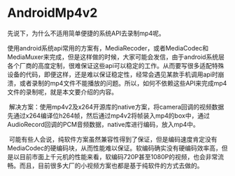 # AndroidMp4v2
 先说下，为什么不适用简单便捷的系统API去录制mp4呢。

 使用android系统api常用的方案有，MediaRecoder，或者MediaCodec和MediaMuxer来完成，但是这样做的时候，大家可能会发信，由于android系统层各个厂商的高度定制，很难保证这些api可以稳定的工作。从而要写很多适配特殊设备的代码，即便这样，还是难以保证稳定性，经常会遇见某款手机调用api时崩溃，或者录制的mp4文件不能播放的问题。所以，如何不依赖这些API来完成mp4文件的录制呢，就是本文要介绍的内容。

 解决方案：使用mp4v2及x264开源库的native方案，将camera回调的视频数据先通过x264编译位h264帧，然后通过mp4v2将帧装入mp4的box中，通过AudioRecord回调的PCM音频数据，native库进行编码，放入mp4中。

 可能有些人会说，纯软件方案虽然兼容性得到了保证，但是编码速度肯定没有MediaCodec的硬编码块，从而性能难以保证。软编码确实没有硬编码效率高，但是以目前市面上千元机的性能来看，软编码720P甚至1080P的视频，也会非常流畅。而且，目前很多大厂的小视频方案也都是基于纯软件的方式去做的。
